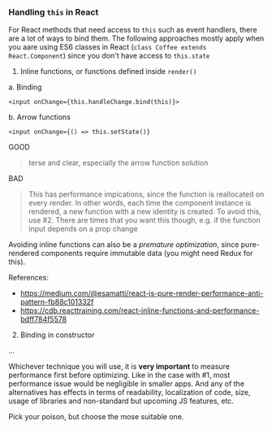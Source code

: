 ### Handling `this` in React

For React methods that need access to `this`
such as event handlers, there are a lot of ways to bind them.
The following approaches mostly apply when you aare using
ES6 classes in React (`class Coffee extends React.Component`)
since you don't have access to `this.state`

1. Inline functions, or functions defined inside `render()`

a. Binding

`<input onChange={this.handleChange.bind(this)}>` 

b. Arrow functions

`<input onChange={() => this.setState()}`


GOOD
> terse and clear, especially the arrow function solution

BAD
> This has performance impications, since the function is reallocated on every render.
> In other words, each time the component instance is rendered, 
> a new function with a new identity is created. To avoid this, use #2.
> There are times that you want this though,
> e.g. if the function input depends on a prop change

Avoiding inline functions can also be a *premature optimization*,
since pure-rendered components require immutable data (you might need Redux for this).

References:
- https://medium.com/@esamatti/react-js-pure-render-performance-anti-pattern-fb88c101332f
- https://cdb.reacttraining.com/react-inline-functions-and-performance-bdff784f5578

2. Binding in constructor





...

Whichever technique you will use,
it is **very important** to measure performance first before 
optimizing. Like in the case with #1, most performance issue would be negligible in smaller apps.
And any of the alternatives has effects in terms of readability, localization of code, size, usage of libraries and 
non-standard but upcoming JS features, etc.

Pick your poison, but choose the mose suitable one.

